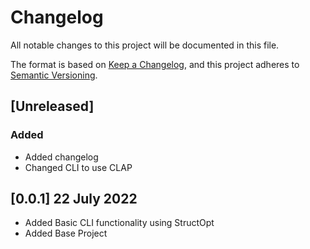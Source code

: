 # Changelog
All notable changes to this project will be documented in this file.

The format is based on [Keep a Changelog](https://keepachangelog.com/en/1.0.0/),
and this project adheres to [Semantic Versioning](https://semver.org/spec/v2.0.0.html).

## [Unreleased]
### Added
- Added changelog
- Changed CLI to use CLAP

## [0.0.1] 22 July 2022
- Added Basic CLI functionality using StructOpt
- Added Base Project